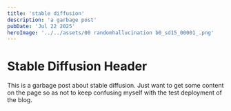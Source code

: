 ```yaml
---
title: 'stable diffusion'
description: 'a garbage post'
pubDate: 'Jul 22 2025'
heroImage: '../../assets/00 randomhallucination b0_sd15_00001_.png'
---
```


# Stable Diffusion Header

This is a garbage post about stable diffusion. Just want to get some content on the page so as not to keep confusing myself with the test deployment of the blog.